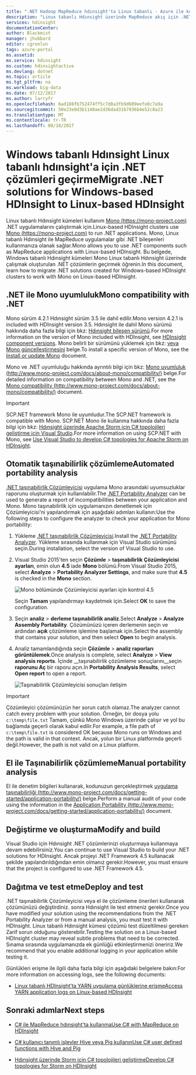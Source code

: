 ```yaml
---
title: ".NET Hadoop MapReduce hdınsight'ta Linux tabanlı - Azure ile kullanma | Microsoft Docs"
description: "Linux tabanlı Hdınsight üzerinde MapReduce akış için .NET uygulamaları kullanmayı öğrenin."
services: hdinsight
documentationCenter: 
author: Blackmist
manager: jhubbard
editor: cgronlun
tags: azure-portal
ms.assetid: 
ms.service: hdinsight
ms.custom: hdinsightactive
ms.devlang: dotnet
ms.topic: article
ms.tgt_pltfrm: na
ms.workload: big-data
ms.date: 07/12/2017
ms.author: larryfr
ms.openlocfilehash: 6ad188fb752474ff5c7d8a3fb9d609eefe8c7a9a
ms.sourcegitcommit: 50e23e8d3b1148ae2d36dad3167936b4e52c8a23
ms.translationtype: MT
ms.contentlocale: tr-TR
ms.lasthandoff: 08/18/2017
---
```

# <a name="migrate-net-solutions-for-windows-based-hdinsight-to-linux-based-hdinsight"></a><span data-ttu-id="9c87a-103">Windows tabanlı Hdınsight Linux tabanlı hdınsight'a için .NET çözümleri geçirme</span><span class="sxs-lookup"><span data-stu-id="9c87a-103">Migrate .NET solutions for Windows-based HDInsight to Linux-based HDInsight</span></span>

<span data-ttu-id="9c87a-104">Linux tabanlı Hdınsight kümeleri kullanım [Mono (https://mono-project.com)](https://mono-project.com) .NET uygulamalarını çalıştırmak için.</span><span class="sxs-lookup"><span data-stu-id="9c87a-104">Linux-based HDInsight clusters use [Mono (https://mono-project.com)](https://mono-project.com) to run .NET applications.</span></span> <span data-ttu-id="9c87a-105">Mono, Linux tabanlı Hdınsight ile MapReduce uygulamalar gibi .NET bileşenleri kullanmanıza olanak sağlar.</span><span class="sxs-lookup"><span data-stu-id="9c87a-105">Mono allows you to use .NET components such as MapReduce applications with Linux-based HDInsight.</span></span> <span data-ttu-id="9c87a-106">Bu belgede, Windows tabanlı Hdınsight kümeleri Mono Linux tabanlı Hdınsight üzerinde çalışmak oluşturulan .NET çözümlerin geçirmek öğrenin.</span><span class="sxs-lookup"><span data-stu-id="9c87a-106">In this document, learn how to migrate .NET solutions created for Windows-based HDInsight clusters to work with Mono on Linux-based HDInsight.</span></span>

## <a name="mono-compatibility-with-net"></a><span data-ttu-id="9c87a-107">.NET ile Mono uyumluluk</span><span class="sxs-lookup"><span data-stu-id="9c87a-107">Mono compatibility with .NET</span></span>

<span data-ttu-id="9c87a-108">Mono sürüm 4.2.1 Hdınsight sürüm 3.5 ile dahil edilir.</span><span class="sxs-lookup"><span data-stu-id="9c87a-108">Mono version 4.2.1 is included with HDInsight version 3.5.</span></span> <span data-ttu-id="9c87a-109">Hdınsight ile dahil Mono sürümü hakkında daha fazla bilgi için bkz: [Hdınsight bileşen sürümü](hdinsight-component-versioning.md).</span><span class="sxs-lookup"><span data-stu-id="9c87a-109">For more information on the version of Mono included with HDInsight, see [HDInsight component versions](hdinsight-component-versioning.md).</span></span> <span data-ttu-id="9c87a-110">Mono belirli bir sürümünü yüklemek için bkz: [veya Mono güncelleştirmesini](hdinsight-hadoop-install-mono.md) belge.</span><span class="sxs-lookup"><span data-stu-id="9c87a-110">To install a specific version of Mono, see the [Install or update Mono](hdinsight-hadoop-install-mono.md) document.</span></span>

<span data-ttu-id="9c87a-111">Mono ve .NET uyumluluğu hakkında ayrıntılı bilgi için bkz: [Mono uyumluluk (http://www.mono-project.com/docs/about-mono/compatibility/)](http://www.mono-project.com/docs/about-mono/compatibility/) belge.</span><span class="sxs-lookup"><span data-stu-id="9c87a-111">For detailed information on compatibility between Mono and .NET, see the [Mono compatibility (http://www.mono-project.com/docs/about-mono/compatibility/)](http://www.mono-project.com/docs/about-mono/compatibility/) document.</span></span>

> [!IMPORTANT]
> <span data-ttu-id="9c87a-112">SCP.NET framework Mono ile uyumludur.</span><span class="sxs-lookup"><span data-stu-id="9c87a-112">The SCP.NET framework is compatible with Mono.</span></span> <span data-ttu-id="9c87a-113">SCP.NET Mono ile kullanma hakkında daha fazla bilgi için bkz: [Hdınsight üzerinde Apache Storm için C# topolojileri geliştirme için Visual Studio](hdinsight-storm-develop-csharp-visual-studio-topology.md).</span><span class="sxs-lookup"><span data-stu-id="9c87a-113">For more information on using SCP.NET with Mono, see [Use Visual Studio to develop C# topologies for Apache Storm on HDInsight](hdinsight-storm-develop-csharp-visual-studio-topology.md).</span></span>

## <a name="automated-portability-analysis"></a><span data-ttu-id="9c87a-114">Otomatik taşınabilirlik çözümleme</span><span class="sxs-lookup"><span data-stu-id="9c87a-114">Automated portability analysis</span></span>

<span data-ttu-id="9c87a-115">[.NET taşınabilirlik Çözümleyicisi](https://marketplace.visualstudio.com/items?itemName=ConnieYau.NETPortabilityAnalyzer) uygulama Mono arasındaki uyumsuzluklar raporunu oluşturmak için kullanılabilir.</span><span class="sxs-lookup"><span data-stu-id="9c87a-115">The [.NET Portability Analyzer](https://marketplace.visualstudio.com/items?itemName=ConnieYau.NETPortabilityAnalyzer) can be used to generate a report of incompatibilities between your application and Mono.</span></span> <span data-ttu-id="9c87a-116">Mono taşınabilirlik için uygulamanızın denetlemek için Çözümleyicisi'ni yapılandırmak için aşağıdaki adımları kullanın:</span><span class="sxs-lookup"><span data-stu-id="9c87a-116">Use the following steps to configure the analyzer to check your application for Mono portability:</span></span>

1. <span data-ttu-id="9c87a-117">Yükleme [.NET taşınabilirlik Çözümleyicisi](https://marketplace.visualstudio.com/items?itemName=ConnieYau.NETPortabilityAnalyzer).</span><span class="sxs-lookup"><span data-stu-id="9c87a-117">Install the [.NET Portability Analyzer](https://marketplace.visualstudio.com/items?itemName=ConnieYau.NETPortabilityAnalyzer).</span></span> <span data-ttu-id="9c87a-118">Yükleme sırasında kullanmak için Visual Studio sürümünü seçin.</span><span class="sxs-lookup"><span data-stu-id="9c87a-118">During installation, select the version of Visual Studio to use.</span></span>

2. <span data-ttu-id="9c87a-119">Visual Studio 2015'ten seçin __Çözümle__ > __taşınabilirlik Çözümleyicisi ayarları__, emin olun __4.5__ iade __Mono__ bölümü.</span><span class="sxs-lookup"><span data-stu-id="9c87a-119">From Visual Studio 2015, select __Analyze__ > __Portability Analyzer Settings__, and make sure that __4.5__ is checked in the __Mono__ section.</span></span>

    ![Mono bölümünde Çözümleyicisi ayarları için kontrol 4.5](./media/hdinsight-hadoop-migrate-dotnet-to-linux/portability-analyzer-settings.png)

    <span data-ttu-id="9c87a-121">Seçin __Tamam__ yapılandırmayı kaydetmek için.</span><span class="sxs-lookup"><span data-stu-id="9c87a-121">Select __OK__ to save the configuration.</span></span>

3. <span data-ttu-id="9c87a-122">Seçin __analiz__ > __derleme taşınabilirlik analiz__.</span><span class="sxs-lookup"><span data-stu-id="9c87a-122">Select __Analyze__ > __Analyze Assembly Portability__.</span></span> <span data-ttu-id="9c87a-123">Çözümünüzü içeren derlemenin seçin ve ardından __açık__ çözümleme işlemine başlamak için.</span><span class="sxs-lookup"><span data-stu-id="9c87a-123">Select the assembly that contains your solution, and then select __Open__ to begin analysis.</span></span>

4. <span data-ttu-id="9c87a-124">Analiz tamamlandığında seçin __Çözümle__ > __analiz raporları görüntülemek__.</span><span class="sxs-lookup"><span data-stu-id="9c87a-124">Once analysis is complete, select __Analyze__ > __View analysis reports__.</span></span> <span data-ttu-id="9c87a-125">İçinde __taşınabilirlik çözümleme sonuçlarını__seçin __raporunu Aç__ bir raporu açın.</span><span class="sxs-lookup"><span data-stu-id="9c87a-125">In __Portability Analysis Results__, select __Open report__ to open a report.</span></span>

    ![Taşınabilirlik Çözümleyicisi sonuçları iletişim](./media/hdinsight-hadoop-migrate-dotnet-to-linux/portability-analyzer-results.png)

> [!IMPORTANT]
> <span data-ttu-id="9c87a-127">Çözümleyici çözümünüzün her sorun catch olamaz.</span><span class="sxs-lookup"><span data-stu-id="9c87a-127">The analyzer cannot catch every problem with your solution.</span></span> <span data-ttu-id="9c87a-128">Örneğin, bir dosya yolu `c:\temp\file.txt` Tamam, çünkü Mono Windows üzerinde çalışır ve yol bu bağlamda geçerli olarak kabul edilir.</span><span class="sxs-lookup"><span data-stu-id="9c87a-128">For example, a file path of `c:\temp\file.txt` is considered OK because Mono runs on Windows and the path is valid in that context.</span></span> <span data-ttu-id="9c87a-129">Ancak, yolun bir Linux platformda geçerli değil.</span><span class="sxs-lookup"><span data-stu-id="9c87a-129">However, the path is not valid on a Linux platform.</span></span>

## <a name="manual-portability-analysis"></a><span data-ttu-id="9c87a-130">El ile Taşınabilirlik çözümleme</span><span class="sxs-lookup"><span data-stu-id="9c87a-130">Manual portability analysis</span></span>

<span data-ttu-id="9c87a-131">El ile denetim bilgileri kullanarak, kodunuzun gerçekleştirmek [uygulama taşınabilirliği (http://www.mono-project.com/docs/getting-started/application-portability/)](http://www.mono-project.com/docs/getting-started/application-portability/) belge.</span><span class="sxs-lookup"><span data-stu-id="9c87a-131">Perform a manual audit of your code using the information in the [Application Portability (http://www.mono-project.com/docs/getting-started/application-portability/)](http://www.mono-project.com/docs/getting-started/application-portability/) document.</span></span>

## <a name="modify-and-build"></a><span data-ttu-id="9c87a-132">Değiştirme ve oluşturma</span><span class="sxs-lookup"><span data-stu-id="9c87a-132">Modify and build</span></span>

<span data-ttu-id="9c87a-133">Visual Studio için Hdınsight .NET çözümlerinizi oluşturmaya kullanmaya devam edebilirsiniz.</span><span class="sxs-lookup"><span data-stu-id="9c87a-133">You can continue to use Visual Studio to build your .NET solutions for HDInsight.</span></span> <span data-ttu-id="9c87a-134">Ancak projeyi .NET Framework 4.5 kullanacak şekilde yapılandırıldığından emin olmanız gerekir.</span><span class="sxs-lookup"><span data-stu-id="9c87a-134">However, you must ensure that the project is configured to use .NET Framework 4.5.</span></span>

## <a name="deploy-and-test"></a><span data-ttu-id="9c87a-135">Dağıtma ve test etme</span><span class="sxs-lookup"><span data-stu-id="9c87a-135">Deploy and test</span></span>

<span data-ttu-id="9c87a-136">.NET taşınabilirlik Çözümleyicisi veya el ile çözümleme önerileri kullanarak çözümünüzü değiştirdiniz. sonra Hdınsight ile test etmeniz gerekir.</span><span class="sxs-lookup"><span data-stu-id="9c87a-136">Once you have modified your solution using the recommendations from the .NET Portability Analyzer or from a manual analysis, you must test it with HDInsight.</span></span> <span data-ttu-id="9c87a-137">Linux tabanlı Hdınsight kümesi çözümü test düzeltilmesi gereken Zarif sorun olduğunu gösterebilir.</span><span class="sxs-lookup"><span data-stu-id="9c87a-137">Testing the solution on a Linux-based HDInsight cluster may reveal subtle problems that need to be corrected.</span></span> <span data-ttu-id="9c87a-138">Sınama sırasında uygulamanızda ek günlüğü etkinleştirmenizi öneririz.</span><span class="sxs-lookup"><span data-stu-id="9c87a-138">We recommend that you enable additional logging in your application while testing it.</span></span>

<span data-ttu-id="9c87a-139">Günlükleri erişme ile ilgili daha fazla bilgi için aşağıdaki belgelere bakın:</span><span class="sxs-lookup"><span data-stu-id="9c87a-139">For more information on accessing logs, see the following documents:</span></span>

* [<span data-ttu-id="9c87a-140">Linux tabanlı HDInsight’ta YARN uygulama günlüklerine erişme</span><span class="sxs-lookup"><span data-stu-id="9c87a-140">Access YARN application logs on Linux-based HDInsight</span></span>](hdinsight-hadoop-access-yarn-app-logs-linux.md)

## <a name="next-steps"></a><span data-ttu-id="9c87a-141">Sonraki adımlar</span><span class="sxs-lookup"><span data-stu-id="9c87a-141">Next steps</span></span>

* [<span data-ttu-id="9c87a-142">C# ile MapReduce hdınsight'ta kullanma</span><span class="sxs-lookup"><span data-stu-id="9c87a-142">Use C# with MapReduce on HDInsight</span></span>](hdinsight-hadoop-dotnet-csharp-mapreduce-streaming.md)

* [<span data-ttu-id="9c87a-143">C# kullanıcı tanımlı işlevler Hive veya Pig kullanın</span><span class="sxs-lookup"><span data-stu-id="9c87a-143">Use C# user defined functions with Hive and Pig</span></span>](hdinsight-hadoop-hive-pig-udf-dotnet-csharp.md)

* [<span data-ttu-id="9c87a-144">Hdınsight üzerinde Storm için C# topolojileri geliştirme</span><span class="sxs-lookup"><span data-stu-id="9c87a-144">Develop C# topologies for Storm on HDInsight</span></span>](hdinsight-storm-develop-csharp-visual-studio-topology.md)